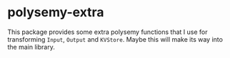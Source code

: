# polysemy-extra

This package provides some extra polysemy functions that I use for
transforming `Input`, `Output` and `KVStore`. Maybe this will make
its way into the main library.
